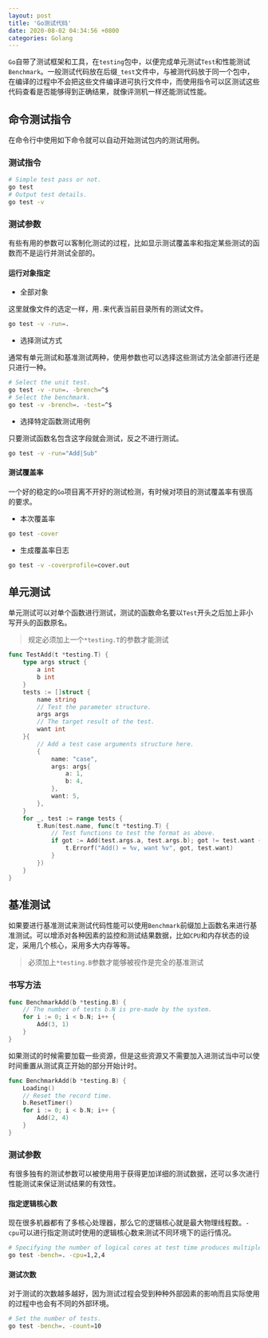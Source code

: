 ```yaml
---
layout: post
title: 'Go测试代码'
date: 2020-08-02 04:34:56 +0800
categories: Golang
---
```


`Go`自带了测试框架和工具，在`testing`包中，以便完成单元测试`Test`和性能测试`Benchmark`。一般测试代码放在后缀`_test`文件中，与被测代码放于同一个包中，在编译的过程中不会把这些文件编译进可执行文件中，而使用指令可以区测试这些代码查看是否能够得到正确结果，就像评测机一样还能测试性能。

## 命令测试指令

在命令行中使用如下命令就可以自动开始测试包内的测试用例。

### 测试指令

```bash
# Simple test pass or not.
go test
# Output test details.
go test -v
```

### 测试参数

有些有用的参数可以客制化测试的过程，比如显示测试覆盖率和指定某些测试的函数而不是运行并测试全部的。

#### 运行对象指定

- 全部对象

这里就像文件的选定一样，用`.`来代表当前目录所有的测试文件。

```bash
go test -v -run=.
```

- 选择测试方式

通常有单元测试和基准测试两种，使用参数也可以选择这些测试方法全部进行还是只进行一种。

```bash
# Select the unit test.
go test -v -run=. -brench=^$
# Select the benchmark.
go test -v -brench=. -test=^$
```

- 选择特定函数测试用例

只要测试函数名包含这字段就会测试，反之不进行测试。

```bash
go test -v -run="Add|Sub"
```

#### 测试覆盖率

一个好的稳定的`Go`项目离不开好的测试检测，有时候对项目的测试覆盖率有很高的要求。

- 本次覆盖率

```bash
go test -cover
```

- 生成覆盖率日志

```bash
go test -v -coverprofile=cover.out
```

## 单元测试

单元测试可以对单个函数进行测试，测试的函数命名要以`Test`开头之后加上非小写开头的函数原名。

> 规定必须加上一个`*testing.T`的参数才能测试

```go
func TestAdd(t *testing.T) {
	type args struct {
		a int
		b int
	}
	tests := []struct {
		name string
		// Test the parameter structure.
		args args
		// The target result of the test.
		want int
	}{
		// Add a test case arguments structure here.
		{
			name: "case",
			args: args{
				a: 1,
				b: 4,
			},
			want: 5,
		},
	}
	for _, test := range tests {
		t.Run(test.name, func(t *testing.T) {
			// Test functions to test the format as above.
			if got := Add(test.args.a, test.args.b); got != test.want {
				t.Errorf("Add() = %v, want %v", got, test.want)
			}
		})
	}
}
```

## 基准测试

如果要进行基准测试来测试代码性能可以使用`Benchmark`前缀加上函数名来进行基准测试。可以增添对各种因素的监控和测试结果数据，比如`CPU`和内存状态的设定，采用几个核心，采用多大内存等等。

> 必须加上`*testing.B`参数才能够被视作是完全的基准测试

### 书写方法

```go
func BenchmarkAdd(b *testing.B) {
	// The number of tests b.N is pre-made by the system.
	for i := 0; i < b.N; i++ {
		Add(3, 1)
	}
}
```

如果测试的时候需要加载一些资源，但是这些资源又不需要加入进测试当中可以使时间重置从测试真正开始的部分开始计时。

```go
func BenchmarkAdd(b *testing.B) {
	Loading()
	// Reset the record time.
	b.ResetTimer()
	for i := 0; i < b.N; i++ {
		Add(2, 4)
	}
}
```

### 测试参数

有很多独有的测试参数可以被使用用于获得更加详细的测试数据，还可以多次进行性能测试来保证测试结果的有效性。

#### 指定逻辑核心数

现在很多机器都有了多核心处理器，那么它的逻辑核心就是最大物理线程数。`-cpu`可以进行指定测试时使用的逻辑核心数来测试不同环境下的运行情况。

```bash
# Specifying the number of logical cores at test time produces multiple sets of results.
go test -bench=. -cpu=1,2,4
```

#### 测试次数

对于测试的次数越多越好，因为测试过程会受到种种外部因素的影响而且实际使用的过程中也会有不同的外部环境。

```bash
# Set the number of tests.
go test -bench=. -count=10
```
